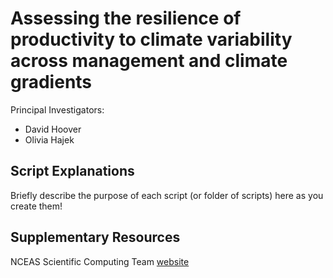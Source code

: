 # Assessing the resilience of productivity to climate variability across management and climate gradients

Principal Investigators:
- David Hoover
- Olivia Hajek

## Script Explanations

Briefly describe the purpose of each script (or folder of scripts) here as you create them!

## Supplementary Resources

NCEAS Scientific Computing Team [website](https://nceas.github.io/scicomp.github.io)
